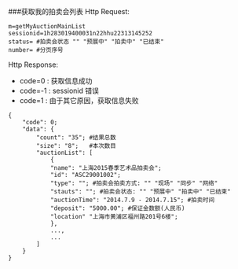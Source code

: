 ###获取我的拍卖会列表
Http Request: 

```
m=getMyAuctionMainList
sessionid=1h283019400031n22hhu22313145252
status= #拍卖会状态 "" "预展中" "拍卖中" "已结束"
number= #分页序号
```

Http Response:

- code=0 : 获取信息成功
- code=-1 : sessionid 错误
- code=1 : 由于其它原因，获取信息失败  

``` 
{ 
    "code": 0;
    "data": {
    	"count": "35"; #结果总数
    	"size": "8";   #本次数目
    	"auctionList": [
    		{
    		"name": "上海2015春季艺术品拍卖会";
    		"id": "ASC29001002";
    		"type": ""; #拍卖会拍卖方式: "" "现场" "同步" "网络"
    		"stauts": ""; #拍卖会状态: "" "预展中" "拍卖中" "已结束"
    		"auctionTime": "2014.7.9 - 2014.7.15"; #拍卖时间
    		"deposit": "5000.00"; #保证金数额(人民币)
    		"location" "上海市黄浦区福州路201号6楼";
    		},
    		...,	
    		...
    	]
    }
} 
```
